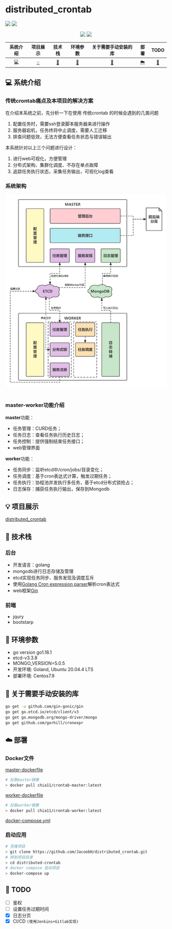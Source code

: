 # distributed_crontab


![](https://img.shields.io/badge/update-today-blue.svg) ![](https://img.shields.io/badge/gitbook-making-lightgrey.svg)
<div align="center">
    <a href="https://github.com/JacoobH/distributed_crontab"> <img src="https://badgen.net/github/stars/JacoobH/distributed_crontab?icon=github&color=4ab8a1"></a>
    <a href="https://github.com/JacoobH/distributed_crontab"> <img src="https://badgen.net/github/forks/JacoobH/distributed_crontab?icon=github&color=4ab8a1"></a>

</div>


| 系统介绍 |项目展示|技术栈|环境参数|                关于需要手动安装的库                |          部署          |               TODO               |
| :---: | :----: | :----: | :----: |:----------------------------------------:|:--------------------:|:--------------------------------:|
| [:computer:](#computer-系统介绍)  | [:bulb:](#bulb-项目展示)|[:memo:](#memo-技术栈)|[:wrench:](#wrench-环境参数)|[:floppy_disk:](#:floppy_disk:-关于需要手动安装的库)|[:cloud:](#cloud-部署)| [:watermelon:](#watermelon-TODO) |

## :computer: 系统介绍

### 传统crontab痛点及本项目的解决方案

在介绍本系统之前，先分析一下在使用 传统crontab 的时候会遇到的几类问题
1. 配置任务时，需要ssh登录脚本服务器来进行操作
2. 服务器宕机，任务终将中止调度，需要人工迁移
3. 排查问题低效，无法方便查看任务状态与错误输出

本系统针对以上三个问题进行设计：
1. 进行web可视化，方便管理
2. 分布式架构、集群化调度、不存在单点故障
3. 追踪任务执行状态，采集任务输出，可视化log查看

### 系统架构
<div align="center"> <img src="https://github.com/JacoobH/images/blob/main/images/distributed_crontab/%E6%9E%B6%E6%9E%84.png"/> </div><br>

### master-worker功能介绍
**master**功能：
- 任务管理：CURD任务；
- 任务日志：查看任务执行历史日志；
- 任务控制：提供强制结束任务接口；
- web管理界面

**worker**功能：
- 任务同步：监听etcd中/cron/jobs/目录变化；
- 任务调度：基于cron表达式计算，触发过期任务；
- 任务执行：协程池并发执行多任务，基于etcd分布式锁抢占；
- 日志保存：捕获任务执行输出，保存到Mongodb

## :bulb: 项目展示

[distributed_crontab](http://47.101.202.192:8080/)

## :memo: 技术栈

### 后台

- 开发语言：golang
- mongodb进行日志存储及管理
- etcd实现任务同步、服务发现及调度互斥
- 使用[Golang Cron expression parser](https://github.com/gorhill/cronexpr)解析cron表达式
- web框架[Gin](https://github.com/gin-gonic/gin)

### 前端

- jqury
- bootstarp

## :wrench: 环境参数

- go version go1.18.1
- etcd-v3.3.8
- MONGO_VERSION=5.0.5
- 开发环境: Goland, Ubuntu 20.04.4 LTS
- 部署环境: Centos7.9

## :floppy_disk: 关于需要手动安装的库
```bash
go get -u github.com/gin-gonic/gin
go get go.etcd.io/etcd/client/v3
go get go.mongodb.org/mongo-driver/mongo
go get github.com/gorhill/cronexpr
```

## :cloud: 部署
### Docker文件
[master-dockerfile](https://github.com/JacoobH/distributed_crontab/blob/master/master/main/Dockerfile)
```bash
# 拉取master镜像
> docker pull chia11/crontab-master:latest
```


[worker-dockerfile](https://github.com/JacoobH/distributed_crontab/blob/master/worker/main/Dockerfile)
```bash
# 拉取worker镜像
> docker pull chia11/crontab-worker:latest
```
[docker-compose.yml](https://github.com/JacoobH/distributed_crontab/blob/master/docker-compose.yml)

### 启动应用
```bash
# 克隆项目
> git clone https://github.com/JacoobH/distributed_crontab.git
# 转到项目目录
> cd distributed-crontab
# docker compose 启动项目
> docker-compose up
```

## :watermelon: TODO
* [ ] 鉴权
* [ ] 设置任务过期时间
* [x] 日志分页
* [x] CI/CD `(使用Jenkins+Gitlab实现)`
